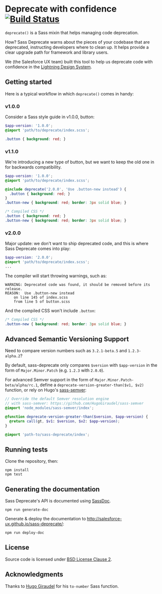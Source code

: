 # Deprecate with confidence [![Build Status](https://travis-ci.org/salesforce-ux/sass-deprecate.svg?branch=master)](https://travis-ci.org/salesforce-ux/sass-deprecate)

`deprecate()` is a Sass mixin that helps managing code deprecation.

How? Sass Deprecate warns about the pieces of your codebase that are deprecated, instructing developers where to clean up. It helps provide a clear upgrade path for framework and library users.

We (the Salesforce UX team) built this tool to help us deprecate code with confidence in the [Lightning Design System](https://www.lightningdesignsystem.com).

## Getting started

Here is a typical workflow in which `deprecate()` comes in handy:

### v1.0.0

Consider a Sass style guide in v1.0.0,  button:

```scss
$app-version: '1.0.0';
@import 'path/to/deprecate/index.scss';

.button { background: red; }
```

### v1.1.0

We're introducing a new type of button, but we want to keep the old one in for backwards compatibility.

```scss
$app-version: '1.0.0';
@import 'path/to/deprecate/index.scss';

@include deprecate('2.0.0', 'Use .button-new instead') {
  .button { background: red; }
}
.button-new { background: red; border: 3px solid blue; }
```

```css
/* Compiled CSS */
.button { background: red; }
.button-new { background: red; border: 3px solid blue; }
```

### v2.0.0

Major update: we don't want to ship deprecated code, and this is where Sass Deprecate comes into play:

```scss
$app-version: '2.0.0';
@import 'path/to/deprecate/index.scss';
...
```

The compiler will start throwing warnings, such as:

```
WARNING: Deprecated code was found, it should be removed before its release.
REASON:  Use .button-new instead
	on line 145 of index.scss
	from line 5 of button.scss
```

And the compiled CSS won't include `.button`:

```css
/* Compiled CSS */
.button-new { background: red; border: 3px solid blue; }
```

## Advanced Semantic Versioning Support

Need to compare version numbers such as `3.2.1-beta.5` and `1.2.3-alpha.2`?

By default, sass-deprecate only compares `$version` with `$app-version` in the form of `Major.Minor.Patch` (e.g. `1.2.3` with `2.0.0`).

For advanced Semver support in the form of `Major.Minor.Patch-beta/alpha/rc.1`, define a `deprecate-version-greater-than($v1, $v2)` function, or rely on Hugo's [sass-semver](https://raw.githubusercontent.com/HugoGiraudel/sass-semver):

```scss
// Override the default Semver resolution engine
// with sass-semver: https://github.com/HugoGiraudel/sass-semver
@import 'node_modules/sass-semver/index';

@function deprecate-version-greater-than($version, $app-version) {
  @return call(gt, $v1: $version, $v2: $app-version);
}

@import 'path-to/sass-deprecate/index';
```

## Running tests

Clone the repository, then:

```
npm install
npm test
```

## Generating the documentation

Sass Deprecate's API is documented using [SassDoc](http://sassdoc.com/).

    npm run generate-doc

Generate & deploy the documentation to <http://salesforce-ux.github.io/sass-deprecate/>:

    npm run deploy-doc

## License

Source code is licensed under [BSD License Clause 2](http://opensource.org/licenses/BSD-2-Clause).

## Acknowledgments

Thanks to [Hugo Giraudel](https://github.com/HugoGiraudel) for his `to-number` Sass function.
